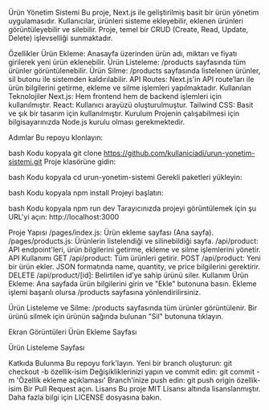 Ürün Yönetim Sistemi
Bu proje, Next.js ile geliştirilmiş basit bir ürün yönetim uygulamasıdır. Kullanıcılar, ürünleri sisteme ekleyebilir, eklenen ürünleri görüntüleyebilir ve silebilir. Proje, temel bir CRUD (Create, Read, Update, Delete) işlevselliği sunmaktadır.

Özellikler
Ürün Ekleme: Anasayfa üzerinden ürün adı, miktarı ve fiyatı girilerek yeni ürün eklenebilir.
Ürün Listeleme: /products sayfasında tüm ürünler görüntülenebilir.
Ürün Silme: /products sayfasında listelenen ürünler, sil butonu ile sistemden kaldırılabilir.
API Routes: Next.js'in API route’ları ile ürün bilgilerini getirme, ekleme ve silme işlemleri yapılmaktadır.
Kullanılan Teknolojiler
Next.js: Hem frontend hem de backend işlemleri için kullanılmıştır.
React: Kullanıcı arayüzü oluşturulmuştur.
Tailwind CSS: Basit ve şık bir tasarım için kullanılmıştır.
Kurulum
Projenin çalışabilmesi için bilgisayarınızda Node.js kurulu olması gerekmektedir.

Adımlar
Bu repoyu klonlayın:

bash
Kodu kopyala
git clone https://github.com/kullaniciadi/urun-yonetim-sistemi.git
Proje klasörüne gidin:

bash
Kodu kopyala
cd urun-yonetim-sistemi
Gerekli paketleri yükleyin:

bash
Kodu kopyala
npm install
Projeyi başlatın:

bash
Kodu kopyala
npm run dev
Tarayıcınızda projeyi görüntülemek için şu URL'yi açın: http://localhost:3000

Proje Yapısı
/pages/index.js: Ürün ekleme sayfası (Ana sayfa).
/pages/products.js: Ürünlerin listelendiği ve silinebildiği sayfa.
/api/product: API endpoint'leri, ürün bilgilerini getirme, ekleme ve silme işlemlerini yönetir.
API Kullanımı
GET /api/product: Tüm ürünleri getirir.
POST /api/product: Yeni bir ürün ekler. JSON formatında name, quantity, ve price bilgilerini gerektirir.
DELETE /api/product/[id]: Belirtilen id’ye sahip ürünü siler.
Kullanım
Ürün Ekleme: Ana sayfada ürün bilgilerini girin ve "Ekle" butonuna basın. Ekleme işlemi başarılı olursa /products sayfasına yönlendirilirsiniz.

Ürün Listeleme ve Silme: /products sayfasında tüm ürünler görüntülenir. Bir ürünü silmek için ürünün sağında bulunan "Sil" butonuna tıklayın.

Ekran Görüntüleri
Ürün Ekleme Sayfası

Ürün Listeleme Sayfası

Katkıda Bulunma
Bu repoyu fork'layın.
Yeni bir branch oluşturun: git checkout -b özellik-isim
Değişikliklerinizi yapın ve commit edin: git commit -m 'Özellik ekleme açıklaması'
Branch'inize push edin: git push origin özellik-isim
Bir Pull Request açın.
Lisans
Bu proje MIT Lisansı altında lisanslanmıştır. Daha fazla bilgi için LICENSE dosyasına bakın.
